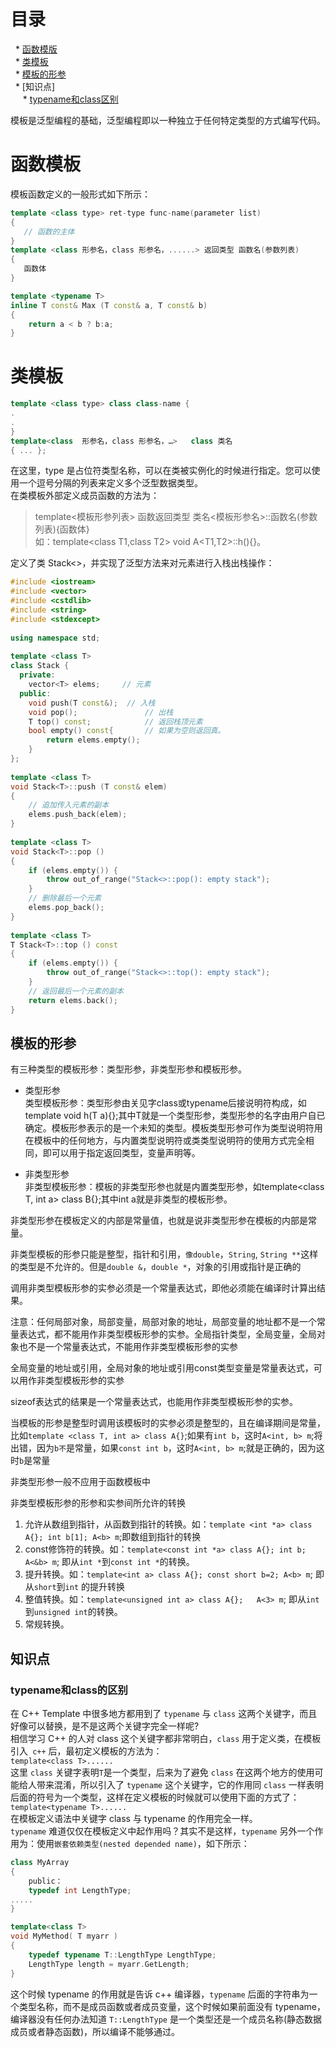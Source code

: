 # 目录

   * [函数模版](#函数模板)  
   * [类模板](#类模板)  
   * [模板的形参](#模板的形参)  
   * [知识点]  
      * [typename和class区别](#typename和class区别)  
      
模板是泛型编程的基础，泛型编程即以一种独立于任何特定类型的方式编写代码。

# 函数模板
模板函数定义的一般形式如下所示：
```cpp
template <class type> ret-type func-name(parameter list)
{
   // 函数的主体
}
template <class 形参名，class 形参名，......> 返回类型 函数名(参数列表)
{
   函数体
}
```

```cpp
template <typename T>
inline T const& Max (T const& a, T const& b) 
{ 
    return a < b ? b:a; 
} 
```

# 类模板
```cpp
template <class type> class class-name {
.
.
}
template<class  形参名，class 形参名，…>   class 类名
{ ... };
```
在这里，type 是占位符类型名称，可以在类被实例化的时候进行指定。您可以使用一个逗号分隔的列表来定义多个泛型数据类型。   
在类模板外部定义成员函数的方法为：  
>template<模板形参列表> 函数返回类型 类名<模板形参名>::函数名(参数列表){函数体}  
如：template<class T1,class T2> void A<T1,T2>::h(){}。

定义了类 Stack<>，并实现了泛型方法来对元素进行入栈出栈操作：
```cpp
#include <iostream>
#include <vector>
#include <cstdlib>
#include <string>
#include <stdexcept>
 
using namespace std;
 
template <class T>
class Stack { 
  private: 
    vector<T> elems;     // 元素 
  public: 
    void push(T const&);  // 入栈
    void pop();               // 出栈
    T top() const;            // 返回栈顶元素
    bool empty() const{       // 如果为空则返回真。
        return elems.empty(); 
    } 
}; 
 
template <class T>
void Stack<T>::push (T const& elem) 
{ 
    // 追加传入元素的副本
    elems.push_back(elem);    
} 
 
template <class T>
void Stack<T>::pop () 
{ 
    if (elems.empty()) { 
        throw out_of_range("Stack<>::pop(): empty stack"); 
    }
    // 删除最后一个元素
    elems.pop_back();         
} 
 
template <class T>
T Stack<T>::top () const 
{ 
    if (elems.empty()) { 
        throw out_of_range("Stack<>::top(): empty stack"); 
    }
    // 返回最后一个元素的副本 
    return elems.back();      
} 
```
## 模板的形参
   有三种类型的模板形参：类型形参，非类型形参和模板形参。

* 类型形参  
类型模板形参：类型形参由关见字class或typename后接说明符构成，如template<class T> void h(T a){};其中T就是一个类型形参，类型形参的名字由用户自已确定。模板形参表示的是一个未知的类型。模板类型形参可作为类型说明符用在模板中的任何地方，与内置类型说明符或类类型说明符的使用方式完全相同，即可以用于指定返回类型，变量声明等。  
 
* 非类型形参  
非类型模板形参：模板的非类型形参也就是内置类型形参，如template<class T, int a> class B{};其中int a就是非类型的模板形参。  

非类型形参在模板定义的内部是常量值，也就是说非类型形参在模板的内部是常量。  

非类型模板的形参只能是整型，指针和引用，`像double`，`String`, `String **`这样的类型是不允许的。但是`double &`，`double *`，对象的引用或指针是正确的  

调用非类型模板形参的实参必须是一个常量表达式，即他必须能在编译时计算出结果。  

注意：任何局部对象，局部变量，局部对象的地址，局部变量的地址都不是一个常量表达式，都不能用作非类型模板形参的实参。全局指针类型，全局变量，全局对象也不是一个常量表达式，不能用作非类型模板形参的实参  

全局变量的地址或引用，全局对象的地址或引用const类型变量是常量表达式，可以用作非类型模板形参的实参 

sizeof表达式的结果是一个常量表达式，也能用作非类型模板形参的实参。  

当模板的形参是整型时调用该模板时的实参必须是整型的，且在编译期间是常量，比如`template <class T, int a> class A{}`;如果有`int b`，这时`A<int, b> m`;将出错，因为`b不`是常量，如果`const int b`，这时`A<int, b> m`;就是正确的，因为这时`b`是常量  

非类型形参一般不应用于函数模板中  

非类型模板形参的形参和实参间所允许的转换  
1. 允许从数组到指针，从函数到指针的转换。如：`template <int *a> class A{}; int b[1]; A<b> m`;即数组到指针的转换  
2. const修饰符的转换。如：`template<const int *a> class A{}; int b; A<&b> m`;   即从`int *`到`const int *`的转换。  
3. 提升转换。如：`template<int a> class A{}; const short b=2; A<b> m`; 即从`short`到`int` 的提升转换  
4. 整值转换。如：`template<unsigned int a> class A{};   A<3> m`; 即从`int` 到`unsigned int`的转换。  
5. 常规转换。  

## 知识点
### typename和class的区别
在 C++ Template 中很多地方都用到了 `typename` 与 `class` 这两个关键字，而且好像可以替换，是不是这两个关键字完全一样呢?  
相信学习 C++ 的人对 class 这个关键字都非常明白，`class` 用于定义类，在模板引入` c++` 后，最初定义模板的方法为：  
`template<class T>......`  
这里 `class` 关键字表明`T`是一个类型，后来为了避免 `class` 在这两个地方的使用可能给人带来混淆，所以引入了 `typename` 这个关键字，它的作用同
`class` 一样表明后面的符号为一个类型，这样在定义模板的时候就可以使用下面的方式了：  
`template<typename T>......`  
在模板定义语法中关键字 class 与 typename 的作用完全一样。  
`typename` 难道仅仅在模板定义中起作用吗？其实不是这样，`typename` 另外一个作用为：使用`嵌套依赖类型(nested depended name)`，如下所示：  
```cpp
class MyArray 
{ 
    public：
    typedef int LengthType;
.....
}

template<class T>
void MyMethod( T myarr ) 
{ 
    typedef typename T::LengthType LengthType; 
    LengthType length = myarr.GetLength; 
}
```
这个时候 typename 的作用就是告诉 c++ 编译器，`typename` 后面的字符串为一个类型名称，而不是成员函数或者成员变量，这个时候如果前面没有
typename，编译器没有任何办法知道 `T::LengthType` 是一个类型还是一个成员名称(静态数据成员或者静态函数)，所以编译不能够通过。
